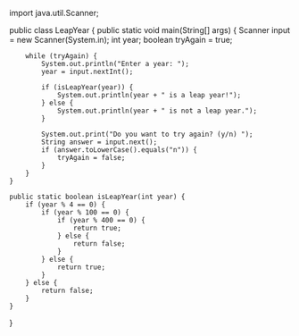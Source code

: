 import java.util.Scanner;

public class LeapYear {
	public static void main(String[] args) {
		Scanner input = new Scanner(System.in);
		int year;
		boolean tryAgain = true;

		while (tryAgain) {
			System.out.println("Enter a year: ");
			year = input.nextInt();

			if (isLeapYear(year)) {
				System.out.println(year + " is a leap year!");
			} else {
				System.out.println(year + " is not a leap year.");
			}

			System.out.print("Do you want to try again? (y/n) ");
			String answer = input.next();
			if (answer.toLowerCase().equals("n")) {
				tryAgain = false;
			}
		}
	}

	public static boolean isLeapYear(int year) {
		if (year % 4 == 0) {
			if (year % 100 == 0) {
				if (year % 400 == 0) {
					return true;
				} else {
					return false;
				}
			} else {
				return true;
			}
		} else {
			return false;
		}
	}
}
